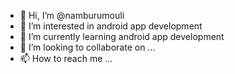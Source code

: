 - 👋 Hi, I’m @namburumouli
- 👀 I’m interested in android app development 
- 🌱 I’m currently learning android app development 
- 💞️ I’m looking to collaborate on ...
- 📫 How to reach me ...

<!---
namburumouli/namburumouli is a ✨ special ✨ repository because its `README.md` (this file) appears on your GitHub profile.
You can click the Preview link to take a look at your changes.
--->

